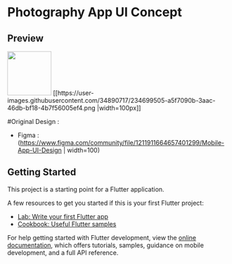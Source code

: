 # Photography App UI Concept

## Preview
<img src="https://user-images.githubusercontent.com/34890717/234699505-a5f7090b-3aac-46db-bf18-4b7f56005ef4.png" width="100">
                                                                                                                           [[https://user-images.githubusercontent.com/34890717/234699505-a5f7090b-3aac-46db-bf18-4b7f56005ef4.png |width=100px]]


#Original Design :
- Figma : (https://www.figma.com/community/file/1211911664657401299/Mobile-App-UI-Design | width=100)


## Getting Started

This project is a starting point for a Flutter application.

A few resources to get you started if this is your first Flutter project:

- [Lab: Write your first Flutter app](https://docs.flutter.dev/get-started/codelab)
- [Cookbook: Useful Flutter samples](https://docs.flutter.dev/cookbook)

For help getting started with Flutter development, view the
[online documentation](https://docs.flutter.dev/), which offers tutorials,
samples, guidance on mobile development, and a full API reference.
